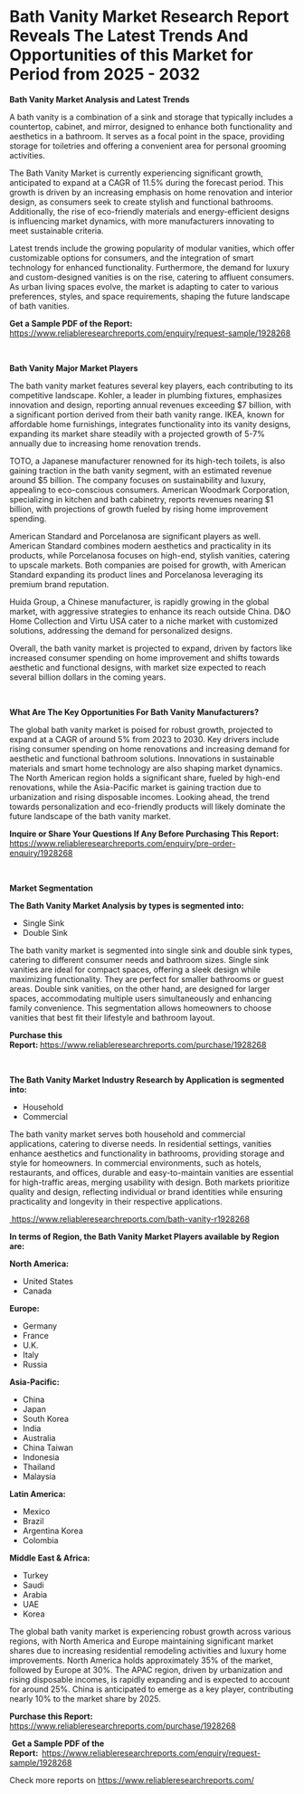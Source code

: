 <p><h1>Bath Vanity Market Research Report Reveals The Latest Trends And Opportunities of this Market for Period from 2025 - 2032</h1></p><p><strong>Bath Vanity Market Analysis and Latest Trends</strong></p>
<p><p>A bath vanity is a combination of a sink and storage that typically includes a countertop, cabinet, and mirror, designed to enhance both functionality and aesthetics in a bathroom. It serves as a focal point in the space, providing storage for toiletries and offering a convenient area for personal grooming activities.</p><p>The Bath Vanity Market is currently experiencing significant growth, anticipated to expand at a CAGR of 11.5% during the forecast period. This growth is driven by an increasing emphasis on home renovation and interior design, as consumers seek to create stylish and functional bathrooms. Additionally, the rise of eco-friendly materials and energy-efficient designs is influencing market dynamics, with more manufacturers innovating to meet sustainable criteria. </p><p>Latest trends include the growing popularity of modular vanities, which offer customizable options for consumers, and the integration of smart technology for enhanced functionality. Furthermore, the demand for luxury and custom-designed vanities is on the rise, catering to affluent consumers. As urban living spaces evolve, the market is adapting to cater to various preferences, styles, and space requirements, shaping the future landscape of bath vanities.</p></p>
<p><strong>Get a Sample PDF of the Report:&nbsp;</strong> <a href="https://www.reliableresearchreports.com/enquiry/request-sample/1928268?utm_campaign=3358&utm_medium=2&utm_source=Github&utm_content=ia&utm_term=29032025&utm_id=bath-vanity">https://www.reliableresearchreports.com/enquiry/request-sample/1928268</a></p>
<p>&nbsp;</p>
<p><strong>Bath Vanity Major Market Players</strong></p>
<p><p>The bath vanity market features several key players, each contributing to its competitive landscape. Kohler, a leader in plumbing fixtures, emphasizes innovation and design, reporting annual revenues exceeding $7 billion, with a significant portion derived from their bath vanity range. IKEA, known for affordable home furnishings, integrates functionality into its vanity designs, expanding its market share steadily with a projected growth of 5-7% annually due to increasing home renovation trends.</p><p>TOTO, a Japanese manufacturer renowned for its high-tech toilets, is also gaining traction in the bath vanity segment, with an estimated revenue around $5 billion. The company focuses on sustainability and luxury, appealing to eco-conscious consumers. American Woodmark Corporation, specializing in kitchen and bath cabinetry, reports revenues nearing $1 billion, with projections of growth fueled by rising home improvement spending.</p><p>American Standard and Porcelanosa are significant players as well. American Standard combines modern aesthetics and practicality in its products, while Porcelanosa focuses on high-end, stylish vanities, catering to upscale markets. Both companies are poised for growth, with American Standard expanding its product lines and Porcelanosa leveraging its premium brand reputation.</p><p>Huida Group, a Chinese manufacturer, is rapidly growing in the global market, with aggressive strategies to enhance its reach outside China. D&O Home Collection and Virtu USA cater to a niche market with customized solutions, addressing the demand for personalized designs.</p><p>Overall, the bath vanity market is projected to expand, driven by factors like increased consumer spending on home improvement and shifts towards aesthetic and functional designs, with market size expected to reach several billion dollars in the coming years.</p></p>
<p>&nbsp;</p>
<p><strong>What Are The Key Opportunities For Bath Vanity Manufacturers?</strong></p>
<p><p>The global bath vanity market is poised for robust growth, projected to expand at a CAGR of around 5% from 2023 to 2030. Key drivers include rising consumer spending on home renovations and increasing demand for aesthetic and functional bathroom solutions. Innovations in sustainable materials and smart home technology are also shaping market dynamics. The North American region holds a significant share, fueled by high-end renovations, while the Asia-Pacific market is gaining traction due to urbanization and rising disposable incomes. Looking ahead, the trend towards personalization and eco-friendly products will likely dominate the future landscape of the bath vanity market.</p></p>
<p><strong>Inquire or Share Your Questions If Any Before Purchasing This Report:</strong> <a href="https://www.reliableresearchreports.com/enquiry/pre-order-enquiry/1928268?utm_campaign=3358&utm_medium=2&utm_source=Github&utm_content=ia&utm_term=29032025&utm_id=bath-vanity">https://www.reliableresearchreports.com/enquiry/pre-order-enquiry/1928268</a></p>
<p>&nbsp;</p>
<p><strong>Market Segmentation</strong></p>
<p><strong>The Bath Vanity Market Analysis by types is segmented into:</strong></p>
<p><ul><li>Single Sink</li><li>Double Sink</li></ul></p>
<p><p>The bath vanity market is segmented into single sink and double sink types, catering to different consumer needs and bathroom sizes. Single sink vanities are ideal for compact spaces, offering a sleek design while maximizing functionality. They are perfect for smaller bathrooms or guest areas. Double sink vanities, on the other hand, are designed for larger spaces, accommodating multiple users simultaneously and enhancing family convenience. This segmentation allows homeowners to choose vanities that best fit their lifestyle and bathroom layout.</p></p>
<p><strong>Purchase this Report:&nbsp;</strong><a href="https://www.reliableresearchreports.com/purchase/1928268?utm_campaign=3358&utm_medium=2&utm_source=Github&utm_content=ia&utm_term=29032025&utm_id=bath-vanity">https://www.reliableresearchreports.com/purchase/1928268</a></p>
<p>&nbsp;</p>
<p><strong>The Bath Vanity Market Industry Research by Application is segmented into:</strong></p>
<p><ul><li>Household</li><li>Commercial</li></ul></p>
<p><p>The bath vanity market serves both household and commercial applications, catering to diverse needs. In residential settings, vanities enhance aesthetics and functionality in bathrooms, providing storage and style for homeowners. In commercial environments, such as hotels, restaurants, and offices, durable and easy-to-maintain vanities are essential for high-traffic areas, merging usability with design. Both markets prioritize quality and design, reflecting individual or brand identities while ensuring practicality and longevity in their respective applications.</p></p>
<p><a href="https://www.reliableresearchreports.com/bath-vanity-r1928268?utm_campaign=3358&utm_medium=2&utm_source=Github&utm_content=ia&utm_term=29032025&utm_id=bath-vanity">&nbsp;https://www.reliableresearchreports.com/bath-vanity-r1928268</a></p>
<p><strong>In terms of Region, the Bath Vanity Market Players available by Region are:</strong></p>
<p>
    <p> <strong> North America: </strong>
        <ul>
            <li>United States</li>
            <li>Canada</li>
        </ul>
        </p> 
    <p> <strong> Europe: </strong>
        <ul>
            <li>Germany</li>
            <li>France</li>
            <li>U.K.</li>
            <li>Italy</li>
            <li>Russia</li>
        </ul>
        </p> 
    <p> <strong> Asia-Pacific: </strong>
        <ul>
            <li>China</li>
            <li>Japan</li>
            <li>South Korea</li>
            <li>India</li>
            <li>Australia</li>
            <li>China Taiwan</li>
            <li>Indonesia</li>
            <li>Thailand</li>
            <li>Malaysia</li>
        </ul>
        </p> 
    <p> <strong> Latin America: </strong>
        <ul>
            <li>Mexico</li>
            <li>Brazil</li>
            <li>Argentina Korea</li>
            <li>Colombia</li>
        </ul>
        </p> 
    <p> <strong> Middle East & Africa: </strong>
        <ul>
            <li>Turkey</li>
            <li>Saudi</li>
            <li>Arabia</li>
            <li>UAE</li>
            <li>Korea</li>
        </ul>
    </p>
    </p>
<p><p>The global bath vanity market is experiencing robust growth across various regions, with North America and Europe maintaining significant market shares due to increasing residential remodeling activities and luxury home improvements. North America holds approximately 35% of the market, followed by Europe at 30%. The APAC region, driven by urbanization and rising disposable incomes, is rapidly expanding and is expected to account for around 25%. China is anticipated to emerge as a key player, contributing nearly 10% to the market share by 2025.</p></p>
<p><strong>Purchase this Report: </strong><a href="https://www.reliableresearchreports.com/purchase/1928268?utm_campaign=3358&utm_medium=2&utm_source=Github&utm_content=ia&utm_term=29032025&utm_id=bath-vanity">https://www.reliableresearchreports.com/purchase/1928268</a></p>
<p>&nbsp;<strong>Get a Sample PDF of the Report:&nbsp;&nbsp;</strong><a href="https://www.reliableresearchreports.com/enquiry/request-sample/1928268?utm_campaign=3358&utm_medium=2&utm_source=Github&utm_content=ia&utm_term=29032025&utm_id=bath-vanity">https://www.reliableresearchreports.com/enquiry/request-sample/1928268</a></p>
<p><strong></strong></p>
<p>Check more reports on <a href="https://www.reliableresearchreports.com/?utm_campaign=3358&utm_medium=2&utm_source=Github&utm_content=ia&utm_term=29032025&utm_id=bath-vanity">https://www.reliableresearchreports.com/</a></p>